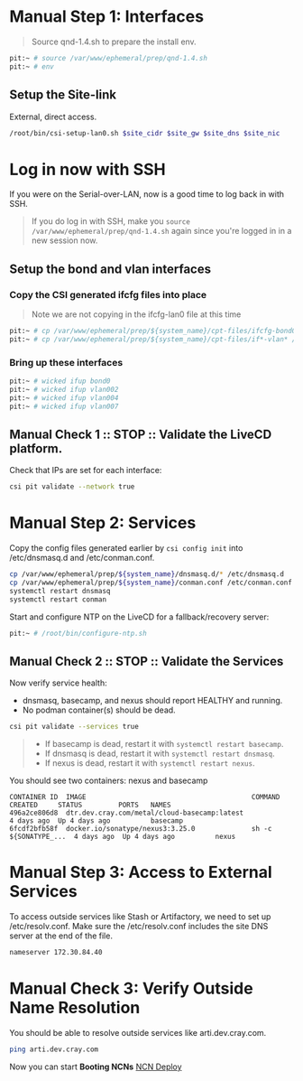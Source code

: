 # Manual Step 1: Interfaces

> Source qnd-1.4.sh to prepare the install env.

```bash
pit:~ # source /var/www/ephemeral/prep/qnd-1.4.sh
pit:~ # env
```

## Setup the Site-link 

External, direct access.

```bash
/root/bin/csi-setup-lan0.sh $site_cidr $site_gw $site_dns $site_nic
```

# Log in now with SSH

If you were on the Serial-over-LAN, now is a good time to log back in with SSH.  

> If you do log in with SSH, make you `source /var/www/ephemeral/prep/qnd-1.4.sh` again since you're logged in in a new session now.

## Setup the bond and vlan interfaces

### Copy the CSI generated ifcfg files into place 

> Note we are not copying in the ifcfg-lan0 file at this time

```bash
pit:~ # cp /var/www/ephemeral/prep/${system_name}/cpt-files/ifcfg-bond0 /etc/sysconfig/network
pit:~ # cp /var/www/ephemeral/prep/${system_name}/cpt-files/if*-vlan* /etc/sysconfig/network
```

### Bring up these interfaces

```bash
pit:~ # wicked ifup bond0 
pit:~ # wicked ifup vlan002 
pit:~ # wicked ifup vlan004 
pit:~ # wicked ifup vlan007 
```

## Manual Check 1 :: STOP :: Validate the LiveCD platform.

Check that IPs are set for each interface:

```bash
csi pit validate --network true
```

# Manual Step 2: Services

Copy the config files generated earlier by `csi config init` into /etc/dnsmasq.d and /etc/conman.conf.
```bash
cp /var/www/ephemeral/prep/${system_name}/dnsmasq.d/* /etc/dnsmasq.d
cp /var/www/ephemeral/prep/${system_name}/conman.conf /etc/conman.conf
systemctl restart dnsmasq
systemctl restart conman
```

Start and configure NTP on the LiveCD for a fallback/recovery server:

```bash
pit:~ # /root/bin/configure-ntp.sh
```

## Manual Check 2 :: STOP :: Validate the Services

Now verify service health:
- dnsmasq, basecamp, and nexus should report HEALTHY and running.
- No podman container(s) should be dead.

```bash
csi pit validate --services true
```

> - If basecamp is dead, restart it with `systemctl restart basecamp`.
> - If dnsmasq is dead, restart it with `systemctl restart dnsmasq`.
> - If nexus is dead, restart it with `systemctl restart nexus`.

You should see two containers: nexus and basecamp

```
CONTAINER ID  IMAGE                                         COMMAND               CREATED     STATUS         PORTS   NAMES
496a2ce806d8  dtr.dev.cray.com/metal/cloud-basecamp:latest                        4 days ago  Up 4 days ago          basecamp
6fcdf2bfb58f  docker.io/sonatype/nexus3:3.25.0              sh -c ${SONATYPE_...  4 days ago  Up 4 days ago          nexus
```

# Manual Step 3: Access to External Services

To access outside services like Stash or Artifactory, we need to set up /etc/resolv.conf.  Make sure the /etc/resolv.conf includes the site DNS server at the end of the file.

```bash
nameserver 172.30.84.40
```

# Manual Check 3: Verify Outside Name Resolution

You should be able to resolve outside services like arti.dev.cray.com.

```bash
ping arti.dev.cray.com
```

Now you can start **Booting NCNs** [NCN Deploy](005-NCN-DEPLOY.md)
